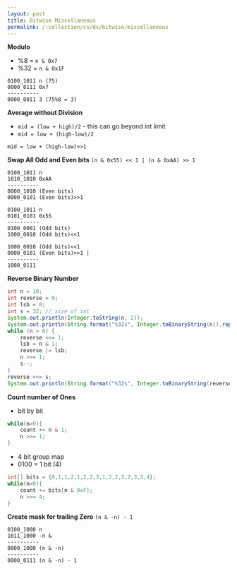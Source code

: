 ```yaml
---
layout: post
title: Bitwise Miscellaneous
permalink: /:collection/cs/ds/bitwise/miscellaneous
---
```


**Modulo**
- %8 = `n & 0x7`
- %32 = `n & 0x1F`

```
0100_1011 n (75)
0000_0111 0x7
----------
0000_0011 3 (75%8 = 3)
```

**Average without Division**
- `mid = (low + high)/2` - this can go beyond int limit
- `mid = low + (high-low)/2`

```
mid = low + (high-low)>>1
```

**Swap All Odd and Even bits**
`(n & 0x55) << 1 | (n & 0xAA) >> 1`

```
0100_1011 n
1010_1010 0xAA 
----------
0000_1010 (Even bits)
0000_0101 (Even bits)>>1
```
```
0100_1011 n
0101_0101 0x55 
----------
0100_0001 (Odd bits)
1000_0010 (Odd bits)<<1
```
```
1000_0010 (Odd bits)<<1
0000_0101 (Even bits)>>1 |
----------
1000_0111
```

**Reverse Binary Number**
```java
int n = 10;
int reverse = 0;
int lsb = 0;
int s = 32; // size of int
System.out.println(Integer.toString(n, 2));
System.out.println(String.format("%32s", Integer.toBinaryString(n)).replaceAll(" ", "0"));
while (n > 0) {
    reverse <<= 1;
    lsb = n & 1;
    reverse |= lsb;
    n >>= 1;
    s--;
}
reverse <<= s;
System.out.println(String.format("%32s", Integer.toBinaryString(reverse)).replaceAll(" ", "0"));
```

**Count number of Ones**
- bit by bit

```java
while(n>0){
    count += n & 1;
    n >>= 1;
}
```

- 4 bit group map
- 0100 = 1 bit (4)

```java
int[] bits = {0,1,1,2,1,2,2,3,1,2,2,3,2,3,3,4};
while(n>0){
    count += bits[n & 0xF];
    n >>= 4;
}
```

**Create mask for trailing Zero**
`(n & -n) - 1`

```
0100_1000 n
1011_1000 -n &
----------
0000_1000 (n & -n)
----------
0000_0111 (n & -n) - 1
```